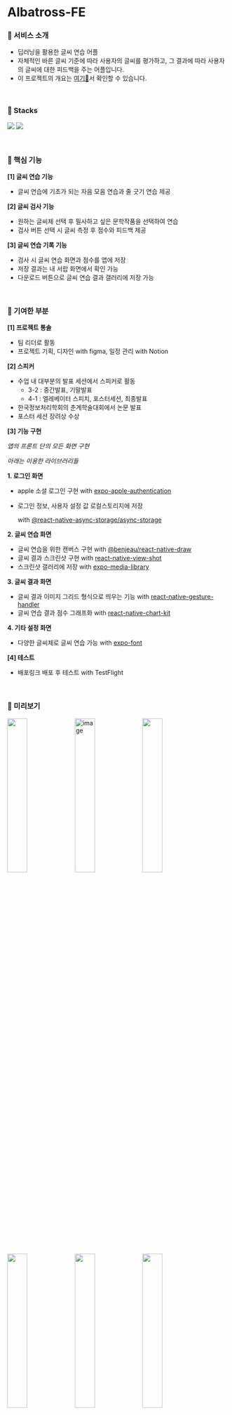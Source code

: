 # Albatross-FE

### 📌 서비스 소개

- 딥러닝을 활용한 글씨 연습 어플
- 자체적인 바른 글씨 기준에 따라 사용자의 글씨를 평가하고, 그 결과에 따라 사용자의 글씨에 대한 피드백을 주는 어플입니다.
- 이 프로젝트의 개요는 [여기👀](https://github.com/E-Albatross/bareun-geulssi)서 확인할 수 있습니다.

<br/>

### 📌 Stacks

<img src="https://img.shields.io/badge/ReactNative-FE2E2E?style=flat-square&logo=React&logoColor=white"/></a>
<img src="https://img.shields.io/badge/JavaScript-F7D358?style=flat-square&logo=JavaScript&logoColor=white"/></a>

<br/>

### 📌 핵심 기능

**[1] 글씨 연습 기능**

- 글씨 연습에 기초가 되는 자음 모음 연습과 줄 긋기 연습 제공

**[2] 글씨 검사 기능**

- 원하는 글씨체 선택 후 필사하고 싶은 문학작품을 선택하여 연습
- 검사 버튼 선택 시 글씨 측정 후 점수와 피드백 제공

**[3] 글씨 연습 기록 기능**

- 검사 시 글씨 연습 화면과 점수를 앱에 저장
- 저장 결과는 내 서랍 화면에서 확인 가능
- 다운로드 버튼으로 글씨 연습 결과 갤러리에 저장 가능

<br/>

### 📌 기여한 부분

**[1] 프로젝트 통솔**

- 팀 리더로 활동
- 프로젝트 기획, 디자인 with figma, 일정 관리 with Notion

**[2] 스피커**

- 수업 내 대부분의 발표 세션에서 스피커로 활동
    - 3-2 : 중간발표, 기말발표
    - 4-1 : 엘레베이터 스피치, 포스터세션, 최종발표
- 한국정보처리학회의 춘계학술대회에서 논문 발표
- 포스터 세션 장려상 수상

**[3] 기능 구현**

*앱의 프론트 단의 모든 화면 구현*

*아래는 이용한 라이브러리들*

**1. 로그인 화면**
- apple 소셜 로그인 구현 with [expo-apple-authentication](https://docs.expo.dev/versions/latest/sdk/apple-authentication/)
- 로그인 정보, 사용자 설정 값 로컬스토리지에 저장
    
    with [@react-native-async-storage/async-storage](https://github.com/react-native-async-storage/async-storage)
    
**2. 글씨 연습 화면**
- 글씨 연습을 위한 캔버스 구현 with [@benjeau/react-native-draw](https://www.npmjs.com/package/@benjeau/react-native-draw)
- 글씨 결과 스크린샷 구현 with [react-native-view-shot](https://github.com/gre/react-native-view-shot)
- 스크린샷 갤러리에 저장 with [expo-media-library](https://docs.expo.dev/versions/latest/sdk/media-library/)

**3. 글씨 결과 화면**
- 글씨 결과 이미지 그리드 형식으로 띄우는 기능 with [react-native-gesture-handler](https://www.npmjs.com/package/react-native-gesture-handler?activeTab=readme)
- 글씨 연습 결과 점수 그래프화 with [react-native-chart-kit](https://github.com/indiespirit/react-native-chart-kit)

**4. 기타 설정 화면**
- 다양한 글씨체로 글씨 연습 가능 with [expo-font](https://docs.expo.dev/versions/latest/sdk/font/)

**[4] 테스트**

- 배포링크 배포 후 테스트 with TestFlight
<br/>

### 📌 미리보기

<img src="https://user-images.githubusercontent.com/76611903/170242040-d4187334-4fe0-404b-88f9-fb7e9be8abf1.png" align="left" width="30%" height="30%"/>
<img width="30%" alt="image" src="https://user-images.githubusercontent.com/86579242/170249351-4d0513fe-ba8c-4d6b-849f-0879f405000f.png" align="left">
<img src="https://user-images.githubusercontent.com/76611903/170242713-6e49a9e9-3693-4110-8092-d811e81b5424.png"  width="30%" height="30%"/> 
<div style="margin-bottom:50px">
 </div>
 
<img src="https://user-images.githubusercontent.com/76611903/170242737-9e477887-b6d5-4c3e-8f72-bd9f0c273e70.png" align="left" width="30%" height="30%"/>
<img src="https://user-images.githubusercontent.com/76611903/170242756-06468441-2027-4108-b38a-98bc1519ec1a.png" align="left" width="30%" height="30%"/>
<img src="https://user-images.githubusercontent.com/76611903/170242836-334acdfb-d0b2-43bb-acd5-ed8eec7a972e.png" width="30%" height="30%"/> 

<br/>

### 📌 Design

<img src="https://user-images.githubusercontent.com/65931227/170225530-b9b5882f-5bdb-4e89-b7ed-f22595f7c9ca.png" align="left" width="30%" height="30%"/>
<img width="30%" alt="image" src="https://user-images.githubusercontent.com/65931227/170225293-ed2b6c6e-6903-4277-a466-47864847cc2e.png" align="left">
<img src="https://user-images.githubusercontent.com/65931227/170225567-c2b9aad9-0b21-44cf-9feb-4e04259171e3.png" width="30%" height="30%"/> 

<div style="margin-bottom:50px"> </div>
 
<img src="https://user-images.githubusercontent.com/65931227/170225335-cdb6be82-a764-43ed-b5d8-f9f1d0e7dd98.png" align="left" width="30%" height="30%"/>
<img src="https://user-images.githubusercontent.com/65931227/170225411-87574d1d-64d6-401b-911a-dd585c05c8f6.png" align="left" width="30%" height="30%"/>

<div style="margin-bottom:50px"> </div>

<img src="https://user-images.githubusercontent.com/65931227/170225469-d5e5ab50-3393-48fa-ad30-59c5b03dab95.png" align="left" width="30%" height="30%"/>
<img src="https://user-images.githubusercontent.com/65931227/170225639-b761524a-5526-4327-8c0f-759f7c467d9b.png" width="30%" height="30%"/> 
